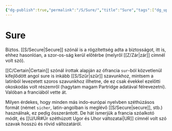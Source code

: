 ```yaml
---
{"dg-publish":true,"permalink":"/S/Sure/","title":"Sure","tags":["dg_uploaded"],"created":"2023-11-19T03:32","updated":"2023-11-19T03:32"}
---
```



# Sure

Biztos. [[S/Secure\|Secure]] szónál is a rögzítettség adta a biztosságot, itt is, ehhez hasonlóan, a szor-os-ság kerül előtérbe (melyről [[Z/Zár\|zár]] címnél volt szó).  

[[C/Certain\|Certain]] szónál írottak alapján az ófrancia `sur`-ból közvetlenül kifejlődött angol sure is inkább [[S/Szűr\|szűr]] szavunkhoz, mintsem a latinból levezetett szoros szavunkhoz illhetne, de ez csak évekkel ezelőtti okoskodás volt részemről (hagytam magam Partridge adatával félrevezetni). Valóban a franciából vette át.  

Milyen érdekes, hogy minden más indo-európai nyelvben széthúzásos formát (német `sicher`, latin-angolban is meglévő [[S/Secure\|secure]], stb.) használnak, ez pedig összerántott. De hát ismerjük a francia szóalkotó módit, és [[U/UR#Úr széthúzott Ugor és Uhor változatai\|UR]] címnél volt szó szavak hosszú és rövid változatáról.  